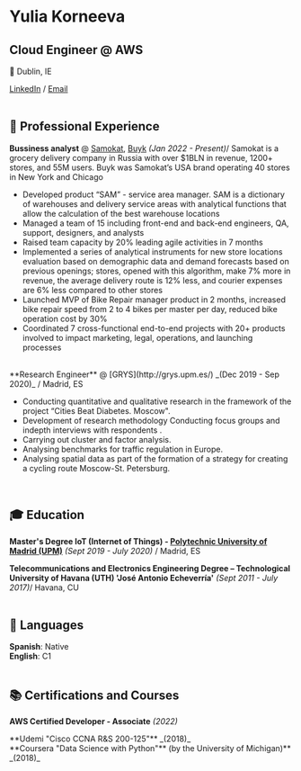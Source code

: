 # Yulia Korneeva

## Cloud Engineer @ AWS <br>
📌 Dublin, IE <br>

[LinkedIn](https://www.linkedin.com/in/daniel-vilela-garcia/) / [Email](mailto:dani010lenin@gmail.com) <br><br>

## 🔧 Professional Experience <br>


**Bussiness analyst** @ [Samokat](https://samokat.ru/), [Buyk](https://www.linkedin.com/company/buyk-corp/) _(Jan 2022 - Present)_/ 
Samokat is a grocery delivery company in Russia with over $1BLN in revenue, 1200+ stores, and 55M users. Buyk was Samokat’s USA brand operating 40 stores in New York and Chicago <br>

- Developed product “SAM” - service area manager. SAM is a dictionary of warehouses and delivery service areas with analytical functions that allow the calculation of the best warehouse locations
- Managed a team of 15 including front-end and back-end engineers, QA, support, designers, and analysts
- Raised team capacity by 20% leading agile activities in 7 months
- Implemented a series of analytical instruments for new store locations evaluation based on demographic data and demand forecasts based on previous openings; stores, opened with this algorithm, make 7% more in revenue, the average delivery route is 12% less, and courier expenses are 6% less compared to other stores
- Launched MVP of Bike Repair manager product in 2 months, increased bike repair speed from 2 to 4 bikes per master per day, reduced bike operation cost by 30%
- Coordinated 7 cross-functional end-to-end projects with 20+ products involved to impact marketing, legal, operations, and launching processes


<br>
**Research Engineer** @ [GRYS](http://grys.upm.es/) _(Dec 2019 - Sep 2020)_ / Madrid, ES <br>

- Conducting quantitative and qualitative research in the framework of the
project “Cities Beat Diabetes. Moscow".
- Development of research methodology Conducting focus groups and indepth
interviews with respondents .
- Carrying out cluster and factor analysis.
- Analysing benchmarks for traffic regulation in Europe.
- Analysing spatial data as part of the formation of a strategy for creating a
cycling route Moscow-St. Petersburg.
<br>


## 🎓 Education

**Master's Degree IoT (Internet of Things) - [Polytechnic University of Madrid (UPM)](https://www.upm.es/)** _(Sept 2019 - July 2020)_ / Madrid, ES <br>

**Telecommunications and Electronics Engineering Degree – Technological University of Havana (UTH) 'José
Antonio Echeverría'** _(Sept 2011 - July 2017)_/ Havana, CU
<br><br>

## 💬 Languages

**Spanish**: Native <br>
**English**: C1
<br><br>

## 📚 Certifications and Courses

**AWS Certified Developer - Associate** _(2022)_
<div data-iframe-width="150" data-iframe-height="270" data-share-badge-id="9294de01-b082-4bbe-976b-c7cdaf239730" data-share-badge-host="https://www.credly.com"></div><script type="text/javascript" async src="//cdn.credly.com/assets/utilities/embed.js"></script>
**Udemi "Cisco CCNA R&S 200-125"**  _(2018)_ <br>
**Coursera "Data Science with Python"** (by the University of Michigan)** _(2018)_ <br>




